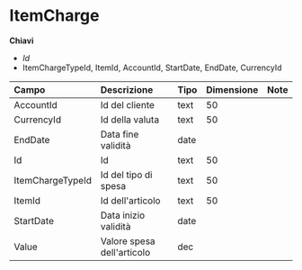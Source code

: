# ItemCharge

  
 **Chiavi**

* _Id_
* ItemChargeTypeId, ItemId, AccountId, StartDate, EndDate, CurrencyId

| Campo | Descrizione | Tipo | Dimensione | Note |
| :--- | :--- | :--- | :--- | :--- |
| AccountId | Id del cliente | text | 50 |  |
| CurrencyId | Id della valuta | text | 50 |  |
| EndDate | Data fine validità | date |  |  |
| Id | Id | text | 50 |  |
| ItemChargeTypeId | Id del tipo di spesa | text | 50 |  |
| ItemId | Id dell'articolo | text | 50 |  |
| StartDate | Data inizio validità | date |  |  |
| Value | Valore spesa dell'articolo | dec |  |  |

